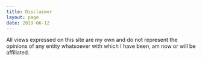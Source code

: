 ```yaml
---
title: Disclaimer
layout: page
date: 2019-06-12
---
```

All views expressed on this site are my own and do not represent the opinions of any entity whatsoever with which I have been, am now or will be affiliated.